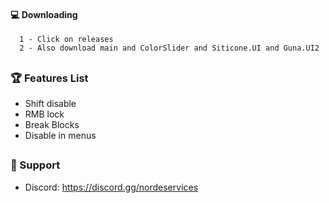 #### 💻 Downloading

      1 - Click on releases
      2 - Also download main and ColorSlider and Siticone.UI and Guna.UI2
      
##

### 🏆 Features List
- Shift disable
- RMB lock
- Break Blocks
- Disable in menus

##   

### 🧰 Support
- Discord: https://discord.gg/nordeservices
